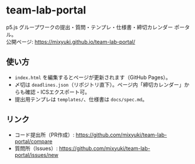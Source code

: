 # team-lab-portal

p5.js グループワークの提出・質問・テンプレ・仕様書・締切カレンダー ポータル。  
公開ページ: https://mixyuki.github.io/team-lab-portal/

## 使い方
- `index.html` を編集するとページが更新されます（GitHub Pages）。
- 〆切は `deadlines.json`（リポジトリ直下）。ページ内「締切カレンダー」からも確認・ICSエクスポート可。
- 提出用テンプレは `templates/`、仕様書は `docs/spec.md`。

## リンク
- コード提出所（PR作成）: https://github.com/mixyuki/team-lab-portal/compare
- 質問所（Issues）: https://github.com/mixyuki/team-lab-portal/issues/new
